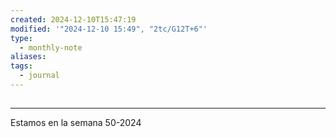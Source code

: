 ```yaml
---
created: 2024-12-10T15:47:19
modified: '"2024-12-10 15:49", "2tc/G12T+6"'
type:
  - monthly-note
aliases: 
tags:
  - journal
---
```


## 

----
 Estamos en la semana 50-2024

